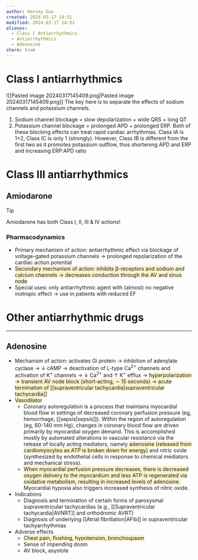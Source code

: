 ```yaml
---
author: Harvey Guo
created: 2024-03-17 14:51
modified: 2024-03-17 14:51
aliases:
  - Class I Antiarrhythmics
  - Antiarrhythmics
  - Adenosine
share: true
---
```

# Class I antiarrhythmics
![[Pasted image 20240317145409.png|Pasted image 20240317145409.png]]
The key here is to separate the effects of sodium channels and potassium channels. 
1. Sodium channel blockage = slow depolarization + wide QRS + long QT
2. Potassium channel blockage = prolonged APD + prolonged ERP. Both of these blocking effects can treat rapid cardiac arrhythmias. 
Class IA is 1+2, Class IC is only 1 (strongly). However, Class IB is different from the first two as it promotes potassium outflow, thus shortening APD and ERP and increasing ERP:APD ratio
# Class III antiarrhythmics
## Amiodarone
>[!tip] 
>Amiodarone has both Class I, II, III & IV actions!
### Pharmacodynamics
- Primary mechanism of action: antiarrhythmic effect via blockage of voltage-gated potassium channels → prolonged repolarization of the cardiac action potential
- <span style="background:rgba(240, 200, 0, 0.2)">Secondary mechanism of action: inhibits β-receptors and sodium and calcium channels → decreases conduction through the AV and sinus node</span>
- Special uses: only antiarrhythmic agent with (almost) no negative inotropic effect → use in patients with reduced EF

# Other antiarrhythmic drugs
---
## Adenosine
- Mechanism of action: activates Gi protein → inhibition of adenylate cyclase → ↓ cAMP → deactivation of L-type Ca<sup>2+</sup> channels and activation of K<sup>+</sup> channels → ↓ Ca<sup>2+</sup> and ↑ K<sup>+</sup> efflux → <span style="background:rgba(240, 200, 0, 0.2)">hyperpolarization → transient AV node block (short-acting, ∼ 15 seconds) → acute termination of [[supraventricular tachycardia|supraventricular tachycardia]]</span>
- <span style="background:rgba(240, 200, 0, 0.2)">Vasodilator</span>
	- Coronary autoregulation is a process that maintains myocardial blood flow in settings of decreased coronary perfusion pressure (eg, hemorrhage, [[sepsis|sepsis]]).  Within the region of autoregulation (eg, 60-140 mm Hg), changes in coronary blood flow are driven primarily by myocardial oxygen demand.  This is accomplished mostly by automated alterations in vascular resistance via the release of locally acting mediators, namely <span style="background:rgba(240, 200, 0, 0.2)">adenosine (released from cardiomyocytes as ATP is broken down for energy)</span> and nitric oxide (synthesized by endothelial cells in response to chemical mediators and mechanical stress).
	- <span style="background:rgba(240, 200, 0, 0.2)">When myocardial perfusion pressure decreases, there is decreased oxygen delivery to the myocardium and less ATP is regenerated via oxidative metabolism, resulting in increased levels of adenosine.</span>  Myocardial hypoxia also triggers increased synthesis of nitric oxide. 
- Indications
	- Diagnosis and termination of certain forms of paroxysmal supraventricular tachycardias (e.g., [[Supraventricular tachycardia|AVNRT]] and orthodromic AVRT) 
	- Diagnosis of underlying [[Atrial fibrillation|AFib]] in supraventricular tachyarrhythmias 
- Adverse effects 
	- <span style="background:rgba(240, 200, 0, 0.2)">Chest pain, flushing, hypotension, bronchospasm</span>
	- Sense of impending doom
	- AV block, asystole

